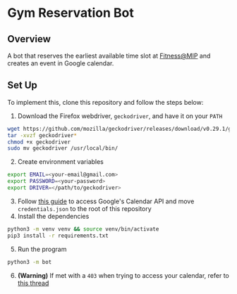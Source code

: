 # Gym Reservation Bot
## Overview
A bot that reserves the earliest available time slot at [Fitness@MIP](https://mcmasterinnovationpark.ca/fitness) and creates an event in Google calendar. 
## Set Up
To implement this, clone this repository and follow the steps below:
1. Download the Firefox webdriver, `geckodriver`, and have it on your `PATH` 
```bash
wget https://github.com/mozilla/geckodriver/releases/download/v0.29.1/geckodriver-v0.29.1-linux64.tar.gz
tar -xvzf geckodriver*
chmod +x geckodriver
sudo mv geckodriver /usr/local/bin/
```
2. Create environment variables
```bash
export EMAIL=<your-email@gmail.com>
export PASSWORD=<your-password>
export DRIVER=</path/to/geckodriver>
```
3. Follow [this guide](https://developers.google.com/calendar/api/quickstart/python?hl=en_GB) to access Google's Calendar API and move `credentials.json` to the root of this repository
4. Install the dependencies
```bash
python3 -m venv venv && source venv/bin/activate
pip3 install -r requirements.txt
```
5. Run the program
```bash
python3 -m bot
```
6. **(Warning)** If met with a `403` when trying to access your calendar, refer to [this thread](https://stackoverflow.com/questions/65756266/error-403-access-denied-the-developer-hasn-t-given-you-access-to-this-app-despi) 